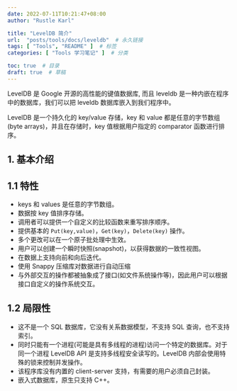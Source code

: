 ```yaml
---
date: 2022-07-11T10:21:47+08:00
author: "Rustle Karl"

title: "LevelDB 简介"
url:  "posts/tools/docs/leveldb"  # 永久链接
tags: [ "Tools", "README" ]  # 标签
categories: [ "Tools 学习笔记" ]  # 分类

toc: true  # 目录
draft: true  # 草稿
---
```


LevelDB 是 Google 开源的高性能的键值数据库, 而且 leveldb 是一种内嵌在程序中的数据库，我们可以把 leveldb 数据库嵌入到我们程序中。

LevelDB 是一个持久化的 key/value 存储，key 和 value 都是任意的字节数组 (byte arrays)，并且在存储时，key 值根据用户指定的 comparator 函数进行排序。

## 1. 基本介绍

## 1.1 特性

- keys 和 values 是任意的字节数组。
- 数据按 key 值排序存储。
- 调用者可以提供一个自定义的比较函数来重写排序顺序。
- 提供基本的 `Put(key,value)`，`Get(key)`，`Delete(key)` 操作。
- 多个更改可以在一个原子批处理中生效。
- 用户可以创建一个瞬时快照(snapshot)，以获得数据的一致性视图。
- 在数据上支持向前和向后迭代。
- 使用 Snappy 压缩库对数据进行自动压缩
- 与外部交互的操作都被抽象成了接口(如文件系统操作等)，因此用户可以根据接口自定义的操作系统交互。

## 1.2 局限性

- 这不是一个 SQL 数据库，它没有关系数据模型，不支持 SQL 查询，也不支持索引。
- 同时只能有一个进程(可能是具有多线程的进程)访问一个特定的数据库。对于同一个进程 LevelDB API 是支持多线程安全读写的。LevelDB 内部会使用特殊的锁来控制并发操作。
- 该程序库没有内置的 client-server 支持，有需要的用户必须自己封装。
- 嵌入式数据库，原生只支持 C++。

```bash

```

```bash

```

